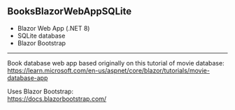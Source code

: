 ## BooksBlazorWebAppSQLite

* Blazor Web App (.NET 8)<br/>
* SQLite database <br/>
* Blazor Bootstrap

***
Book database web app based originally on this tutorial of movie database: <br/>
https://learn.microsoft.com/en-us/aspnet/core/blazor/tutorials/movie-database-app

Uses Blazor Bootstrap: <br/>
https://docs.blazorbootstrap.com/
